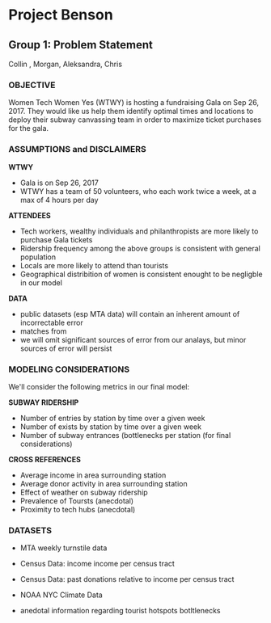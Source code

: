 
# Project Benson
## Group 1: Problem Statement
Collin , Morgan, Aleksandra, Chris


### OBJECTIVE
Women Tech Women Yes (WTWY) is hosting a fundraising Gala on Sep 26, 2017. 
They would like us help them identify optimal times and locations to deploy their subway canvassing team in order to maximize ticket purchases for the gala.


### ASSUMPTIONS and DISCLAIMERS
**WTWY**
- Gala is on Sep 26, 2017
- WTWY has a team of 50 volunteers, who each work twice a week, at a max of 4 hours per day

**ATTENDEES**
- Tech workers, wealthy individuals and philanthropists are more likely to purchase Gala tickets
- Ridership frequency among the above groups is consistent with general population
- Locals are more likely to attend than tourists
- Geographical distribition of women is consistent enought to be negligble in our model

**DATA**
- public datasets (esp MTA data) will contain an inherent amount of incorrectable error
- matches from 
- we will omit significant sources of error from our analays, but minor sources of error will persist


### MODELING CONSIDERATIONS
We'll consider the following metrics in our final model:

**SUBWAY RIDERSHIP**
- Number of entries by station by time over a given week
- Number of exists by station by time over a given week
- Number of subway entrances (bottlenecks per station (for final considerations)

**CROSS REFERENCES**
- Average income in area surrounding station
- Average donor activity in area surrounding station
- Effect of weather on subway ridership
- Prevalence of Toursts (anecdotal)
- Proximity to tech hubs (anecdotal)


### DATASETS
- MTA weekly turnstile data
- Census Data: income income per census tract
- Census Data: past donations relative to income per census tract
- NOAA NYC Climate Data

- anedotal information regarding tourist hotspots botltlenecks
